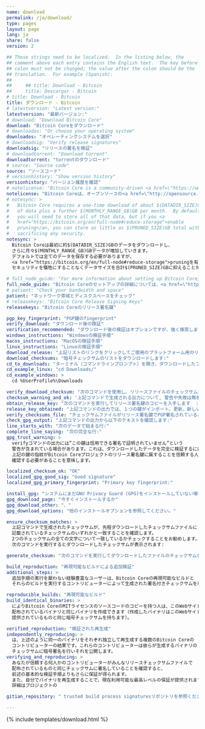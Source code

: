 ```yaml
---
name: download
permalink: /ja/download/
type: pages
layout: page
lang: ja
share: false
version: 2

## These strings need to be localized.  In the listing below, the
## comment above each entry contains the English text.  The key before the
## colon must not be changed; the value after the colon should be the
## translation.  For example (Spanish):
##
##     ## title: Download - Bitcoin
##     title: Descargar - Bitcoin
# title: Download - Bitcoin
title: ダウンロード - Bitcoin
# latestversion: "Latest version:"
latestversion: "最新バージョン:"
# download: "Download Bitcoin Core"
download: "Bitcoin Coreをダウンロード"
# downloados: "Or choose your operating system"
downloados: "オペレーティングシステムを選択"
# downloadsig: "Verify release signatures"
downloadsig: "リリースの署名を検証"
# downloadtorrent: "Download torrent"
downloadtorrent: "torrentのダウンロード"
# source: "Source code"
source: "ソースコード"
# versionhistory: "Show version history"
versionhistory: "バージョン履歴を確認"
# notelicense: "Bitcoin Core is a community-driven <a href=\"https://www.fsf.org/about/what-is-free-software\">free software</a> project, released under the open source <a href=\"http://opensource.org/licenses/mit-license.php\">MIT license</a>."
notelicense: "Bitcoin Coreは、オープンソースの<a href=\"http://opensource.org/licenses/mit-license.php\">MITライセンス</a>でリリースされたコミュニティ主導の<a href=\"https://www.fsf.org/about/what-is-free-software\">フリーソフトウェア</a>プロジェクトです。"
# notesync: >
#   Bitcoin Core requires a one-time download of about $(DATADIR_SIZE)GB
#   of data plus a further $(MONTHLY_RANGE_GB)GB per month.  By default,
#   you will need to store all of that data, but if you <a
#   href="https://bitcoin.org/en/full-node#reduce-storage">enable
#   pruning</a>, you can store as little as $(PRUNED_SIZE)GB total without
#   sacrificing any security.
notesync: >
  Bitcoin Coreは最初に約$(DATADIR_SIZE)GBのデータをダウンロードし、
  さらに月々$(MONTHLY_RANGE_GB)GBデータが増加していきます。
  デフォルトでは全てのデータを保存する必要がありますが、
  <a href="https://bitcoin.org/en/full-node#reduce-storage">pruningを有効にする</a>と
  セキュリティを犠牲にすることなくデータサイズを合計$(PRUNED_SIZE)GBに抑えることができます。

# full_node_guide: "For more information about setting up Bitcoin Core, please read the <a href=\"https://bitcoin.org/en/full-node\">full node guide</a>."
full_node_guide: "Bitcoin Coreのセットアップの詳細については、<a href=\"https://bitcoin.org/en/full-node\">フルノードガイド</a>を参照してください。"
# patient: "Check your bandwidth and space"
patient: "ネットワーク帯域とディスクスペースをチェック"
# releasekeys: "Bitcoin Core Release Signing Keys"
releasekeys: "Bitcoin Coreのリリース署名鍵"

pgp_key_fingerprint: "PGP鍵のfingerprint"
verify_download: "ダウンロード後の検証"
verification_recommended: "ダウンロード後の検証はオプションですが、強く推奨します。以下の行のいずれかをクリックすると、そのプラットフォームの検証手順が表示されます。"
windows_instructions: "Windowsの検証手順"
macos_instructions: "MacOSの検証手順"
linux_instructions: "Linuxの検証手順"
download_release: "上記リストのリンクをクリックしてご使用のプラットフォーム用のリリースをダウンロードし、ファイルのダウンロードが完了するまで待ちます。"
download_checksums: "暗号チェックサムのリストをダウンロードします:"
cd_to_downloads: "ターミナル（コマンドラインプロンプト）を開き、ダウンロードしたフォルダにディレクトリを変更（cd）します。例:"
cd_example_linux: "cd Downloads/"
cd_example_windows: >
  cd %UserProfile%\Downloads

verify_download_checksum: "次のコマンドを使用し、リリースファイルのチェックサムがチェックサムファイルに記載されていることを検証します:"
checksum_warning_and_ok: '上記コマンドで生成される出力について, 警告や失敗は無視しても問題ありませんが、ダウンロードしたリリースファイルの名前の後ろに"$(SHASUMS_OK)"という出力があることを確認する必要があります。例:'
obtain_release_key: "次のコマンドを実行してリリース署名鍵のコピーを入手します  :"
release_key_obtained: "上記コマンドの出力では、１つの鍵がインポート、更新、新しい署名もしくは署名が変更されていないという内容が出力されなければなりません。"
verify_checksums_file: "チェックサムファイルがリリース署名鍵でPGP署名されていることを検証します:"
check_gpg_output: "上記コマンドの出力から以下のテキストを確認します:"
line_starts_with: "次のデータで始まる行:"
complete_line_saying: "次の完全な行:"
gpg_trust_warning: >
  verifyコマンドの出力には”この鍵は信用できる署名で証明されていません”という
  警告が含まれている場合があります。これは、ダウンロードしたデータを完全に検証するには、
  上記の鍵の指紋がBitcoin Coreプロジェクトのリリース署名鍵に属することを信頼する人に
  確認する必要があることを意味します。

localized_checksum_ok: "OK"
localized_gpg_good_sig: "Good signature"
localized_gpg_primary_fingerprint: "Primary key fingerprint:"

install_gpg: "システムにまだGNU Privacy Guard (GPG)をインストールしていない場合は、"
gpg_download_page: "今すぐインストールするか"
gpg_download_other: "、"
gpg_download_options: "他のインストールオプションを参照してください。"

ensure_checksum_matches: >
  上記コマンドで生成されたチェックサムが、先程ダウンロードしたチェックサムファイルに
  記載されているチェックサムのいずれかと一致することを確認します。
  2つのチェックサムの全ての文字について一致しているかチェックすることをお勧めします。
  次のコマンドを実行するとダウンロードしたチェックサムが表示されます:

generate_checksum: "次のコマンドを実行してダウンロードしたファイルのチェックサムを生成します。 ファイル名 '$(FILE)' の部分を実際にダウンロードしたファイルの名前に置き換えてください。"

build_reproduction: "再現可能なビルドによる追加検証"
additional_steps: >
  追加手順の実行を厭わない経験豊富なユーザーは、Bitcoin Coreの再現可能なビルドと
  それらのビルドを実行するコントリビューターによって生成された署名付きチェックサムを利用できます。

reproducible_builds: "再現可能なビルド"
build_identical_binaries: >
  によりBitcoin CoreのMITライセンスのソースコードのコピーを持つ人は、このWebサイトで
  配布されているバイナリと同じバイナリを作成できます（作成したバイナリはこのWebサイトで
  提供されているものと同じ暗号チェックサムを持ちます）。

verified_reproduction: "検証された再生成"
independently_reproducing: >
  は、上述のように同一のバイナリをそれぞれ独立して再生成する複数のBitcoin Coreの
  コントリビューターの結果です。これらのコントリビューターは彼らが生成するバイナリの
  チェックサムに暗号署名を行いそれを公開します。
verifying_and_reproducing: >
  あなたが信頼する何人かのコントリビューターがみんなリリースチェックサムファイルで
  配布されているものと同じチェックサムに署名していることを確認すると、
  前述の基本的な検証手順よりもさらに保証が得られます。
  また、自分でバイナリを再生成することで、現在利用可能な最高レベルの保証が提供されます。
  詳細はプロジェクトの

gitian_repository: " trusted build process signaturesリポジトリを参照ください。"

---
```


{% include templates/download.html %}

